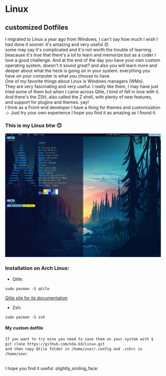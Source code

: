 # Linux
## customized Dotfiles

I migrated to Linux a year ago from Windows, I can't say how much I wish I had done it sooner. it's amazing and very useful :heart_eyes: <br/>
some may say it's complicated and it's not worth the trouble of learning beacause it's true that there's a lot to learn and memorize but as a coder I love a good challenge. And at the end of the day you have your own custom operating system, doesn't it sound great? and also you will learn more and deeper about what the heck is going on in your system. everything you have on your computer is what you choose to have.<br/>
One of my favorite things about Linux is Windows managers (WMs).<br/>
They are very fascinating and very useful. I really like them, I may have just tried some of them but when I came across Qtile, I kind of fell in love with it.<br/>
And there's the ZSH, also called the Z shell, with plenty of new features, and support for plugins and themes. yay!<br/>
I think as a Front-end developer I have a thing for themes and customization :relaxed: Just try your own experience I hope you find it as amazing as I found it.<br/>



  ### This is my Linux btw :upside_down_face: 

<img src="qtile/Screenshot from 2020-05-29 18-57-05.png" width="800" height="400">


### Installation on Arch Linux:
* Qtile:
```
sudo pacman -S qtile
```
[Qtile site for its documentation](http://www.qtile.org/)

* Zsh:
```
sudo pacman -S zsh 
```
#### My custom dotfile
```
If you want to try mine you need to save them on your system with $ git clone https://github.com/nda-kd/Linux.git
and then copy Qtile folder in /home/user/.config and .zshrc in /home/user
``` 
<br/>
I hope you find it useful :slightly_smiling_face:
